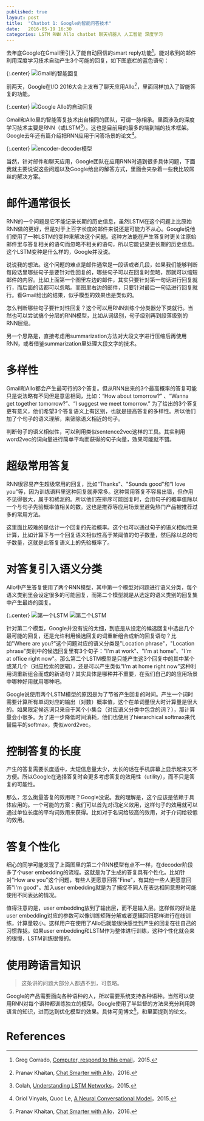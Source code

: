 ```yaml
---
published: true
layout: post
title:  "Chatbot 1: Google的智能问答技术"
date:   2016-05-19 16:30
categories: LSTM RNN Allo chatbot 聊天机器人 人工智能 深度学习
---
```


去年底Google在Gmail里引入了能自动回信的smart reply功能[^gmail]，能对收到的邮件利用深度学习技术自动产生3个可能的回复，如下图底栏的蓝色语句：

{:.center}
![Gmail的智能回复][reply]

前两天，Google在I/O 2016大会上发布了聊天应用Allo[^allo]，里面同样加入了智能答复的功能。

{:.center}
![Google Allo的自动回复][allo]

Gmail和Allo里的智能答复技术出自相同的团队，可谓一脉相承。里面涉及的深度学习技术主要是RNN（或LSTM[^lstm]）。这也是目前用的最多的端到端的技术框架。Google去年还有篇介绍把RNN应用于问答场景的论文[^gpaper]。

{:.center}
![encoder-decoder模型][seq]

当然，针对邮件和聊天应用，Google团队在应用RNN时遇到很多具体问题，下面我就主要说说这些问题以及Google给出的解答方式，里面会夹杂着一些我比较屌丝的解决方案。


# 邮件通常很长
RNN的一个问题是它不能记录长期的历史信息，虽然LSTM在这个问题上比原始RNN做的更好，但是对于上百字长度的邮件来说还是可能力不从心。Google说他们使用了一种LSTM的变种来解决这个问题。这种方法能在产生答复时更关注原始邮件里与答复相关的语句而忽略不相关的语句，所以它能记录更长期的历史信息。这个LSTM变种是什么样的，Google并没说。

说说我的想法。这个问题的难点是邮件通常是一段话或者几段，如果我们能够判断每段话里哪些句子是要针对性回复的，哪些句子可以在回复时忽略，那就可以缩短邮件的内容。比如上面第一个图里左边的邮件，其实只要针对第一句话进行回复就行，而后面的话都可以忽略。而图里右边的邮件，只要针对最后一句话进行回复就行。看Gmail给出的结果，似乎模型的效果也是类似的。

怎么判断哪些句子要针对性回复？这个可以用RNN训练个分类器分下类就行。当然也可以尝试搞个分层的RNN模型，比如从词级别，句子级别再到段落级别的RNN层级。

另一个思路是，直接考虑用summarization方法对大段文字进行压缩后再使用RNN，或者借鉴summarization里处理大段文字的技术。

# 多样性
Gmail和Allo都会产生最可行的3个答复。但从RNN出来的3个最高概率的答复可能只是说法略有不同但是意思相同，比如：“How about tomorrow?” 、“Wanna get together tomorrow?”、“I suggest we meet tomorrow.” 为了给出的3个答复更有意义，他们希望3个答复语义上有区别，也就是提高答复的多样性。所以他们加了个句子的语义理解，来筛除语义相近的句子。

判断句子的语义相似性，可以利用类似sentence2vec这样的工具。其实利用word2vec的词向量进行简单平均而获得的句子向量，效果可能就不错。

# 超级常用答复
RNN很容易产生超级常用的回复，比如“Thanks"、"Sounds good"和“I love you”等，因为训练语料里这种回复就非常多。这种常用答复不容易出错，但作用不见得很大，属于和稀泥的。所以他们在排序可能回复时，会用句子的概率值除以一个与句子先验概率值相关的数。这也是推荐等应用场景里避免热门产品被推荐过多的常用方法。

这里面比较难的是估计一个回复的先验概率。这个也可以通过句子的语义相似性来计算，比如计算下与一个回复语义相似性高于某阈值的句子数量，然后除以总的句子数量，这就是此答复语义上的先验概率了。


# 对答复引入语义分类
Allo中产生答复使用了两个RNN模型，其中第一个模型对问题进行语义分类，每个语义类别里会设定很多的可能回复，而第二个模型就是从选定的语义类别的回复集中产生最终的回复。

{:.center}
![第一个LSTM][allo_lstm1]
![第二个LSTM][allo_lstm2]

针对第二个模型，Google并没有说的太细，到底是从设定的候选回复中选出几个最可能的回复，还是允许利用候选回复的词重新组合成新的回复语句？比如"Where are you?"这个问题对应的语义分类是"Location phrase"，"Location phrase"类别中的候选回复里有3个句子："I'm at work"、"I'm at home"、"I'm at office right now"。那么第二个LSTM模型是只能产生这3个回复中的其中某个或某几个（对应检索的逻辑），还是可以产生类似"I'm at home right now"这种利用词重新组合而成的新语句？其实具体是哪种并不重要，在我们自己的的应用场景中哪种好用就用哪种吧。

Google说使用两个LSTM模型的原因是为了节省产生回复的时间。产生一个词时需要计算所有单词对应的输出（对数）概率值，这个在单词量很大时计算量是很大的。如果限定候选词只来自于某个小集合（对应语义分类中包含的词？），那计算量会小很多。为了进一步降低时间消耗，他们也使用了hierarchical softmax来代替扁平的softmax，类似word2vec。

# 控制答复的长度
产生的答复需要长度适中，太短信息量太少，太长的话在手机屏幕上显示起来又不方便。所以Google在选择答复时会更多考虑答复的效用性（utility），而不只是答复的可能性。

那么，怎么衡量答复的效用呢？Google没说。我的理解是，这个应该是依赖于具体应用的。一个可能的方案：我们可以首先对词定义效用，这样句子的效用就可以通过单位长度的平均词效用来获得。比如对于名词给较高的效用，对于介词给较低的效用。

# 答复个性化
细心的同学可能发现了上面图里的第二个RNN模型有点不一样，在decoder阶段多了个user embedding的流程。这就是为了生成的答复具有个性化。比如针对"How are you"这个问题，有些人更愿意回答"Fine"，有其他一些人更愿意回答"I'm good"。加入user embedding就是为了捕捉不同人在表达相同意思时可能使用不同表达的情况。

值得注意的是，user embedding放到了输出层，而不是输入层。这样做的好处是user embedding对应的参数可以像训练矩阵分解或者逻辑回归那样进行在线训练，计算量较小。这样用户在使用了Allo后就能很快感觉到产生的回复在往自己的习惯靠拢。如果user embedding和LSTM作为整体进行训练，这种个性化就会来的很慢，LSTM训练很慢的。

# 使用跨语言知识
> 这条讲的问题大部分人都遇不到，可忽略。

Google的产品需要面向各种语种的人，所以需要系统支持各种语种。当然可以使用RNN对每个语种都训练独立的模型。Google使用了半监督的方法来充分利用跨语言的知识，进而达到优化模型的效果。具体可见博文[^allo]，和里面提到的论文。



[reply]: /images/google_smart_reply.png "Gmail的自动回复"
[allo]: /images/google_allo_smart_reply.png "Google Allo的自动回复"
[seq]: /images/google_seq2seq.png "seq2seq模型"
[allo_lstm1]: /images/google_allo_lstm1.png "第一个LSTM模型"
[allo_lstm2]: /images/google_allo_lstm2.png "第二个LSTM模型"


# References
[^gpaper]: Oriol Vinyals, Quoc Le, [A Neural Conversational Model](http://arxiv.org/abs/1506.05869)，2015.
[^lstm]: Colah, [Understanding LSTM Networks](http://colah.github.io/posts/2015-08-Understanding-LSTMs/)，2015.
[^gmail]: Greg Corrado, [Computer, respond to this email](http://googleresearch.blogspot.jp/2015/11/computer-respond-to-this-email.html)，2015.
[^allo]: Pranav Khaitan, [Chat Smarter with Allo](http://googleresearch.blogspot.jp/2016/05/chat-smarter-with-allo.html)，2016.
